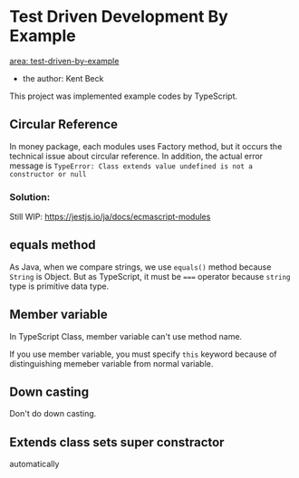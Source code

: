 # Test Driven Development By Example
[area: test-driven-by-example](https://github.com/casaub0n/casaub0n/labels/area%3A%20test-driven-by-example "use this label in GitHub")

- the author: Kent Beck

This project was implemented example codes by TypeScript.

## Circular Reference
In money package, each modules uses Factory method, but it occurs the technical issue about circular reference.
In addition, the actual error message is `TypeError: Class extends value undefined is not a constructor or null`

### Solution:
Still WIP: https://jestjs.io/ja/docs/ecmascript-modules

## equals method
As Java, when we compare strings, we use `equals()` method because `String` is Object. But as TypeScript, it must be `===` operator because `string` type is primitive data type. 

## Member variable
In TypeScript Class, member variable can't use method name.

If you use member variable, you must specify `this` keyword because of distinguishing memeber variable from normal variable.

## Down casting
Don't do down casting.

## Extends class sets super constractor
automatically
